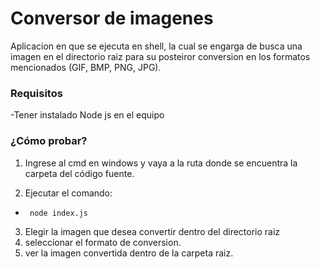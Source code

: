 Conversor de imagenes 
===================
Aplicacion en que se ejecuta en shell, la cual se engarga de busca una imagen en el directorio raiz para su  posteiror conversion en los formatos mencionados (GIF, BMP, PNG, JPG).

### Requisitos
-Tener instalado Node js en el equipo


### ¿Cómo probar?
1. Ingrese al cmd en windows y vaya a la ruta donde se encuentra la carpeta del código fuente.

2. Ejecutar el comando:

 * ` node index.js`

3. Elegir la imagen que desea convertir dentro del directorio raiz
4. seleccionar el formato de conversion.
5. ver la imagen convertida dentro de la carpeta raiz.